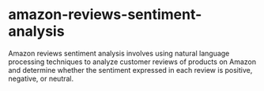 # amazon-reviews-sentiment-analysis
Amazon reviews sentiment analysis involves using natural language processing techniques to analyze customer reviews of products on Amazon and determine whether the sentiment expressed in each review is positive, negative, or neutral. 

